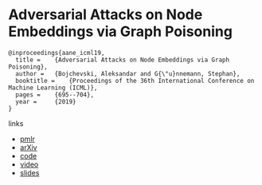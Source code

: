 # Adversarial Attacks on Node Embeddings via Graph Poisoning

```
@inproceedings{aane_icml19,
  title = 	 {Adversarial Attacks on Node Embeddings via Graph Poisoning},
  author = 	 {Bojchevski, Aleksandar and G{\"u}nnemann, Stephan},
  booktitle = 	 {Proceedings of the 36th International Conference on Machine Learning (ICML)},
  pages = 	 {695--704},
  year = 	 {2019}
}
```

links
- [pmlr](http://proceedings.mlr.press/v97/bojchevski19a.html)
- [arXiv](https://arxiv.org/abs/1809.01093)
- [code](https://github.com/abojchevski/node_embedding_attack)
- [video](https://videoken.com/embed/1zMVZKlxfU4?tocitem=1) 
- [slides](https://icml.cc/media/Slides/icml/2019/grandball(11-11-00)-11-11-00-4730-adversarial_att.pdf)
